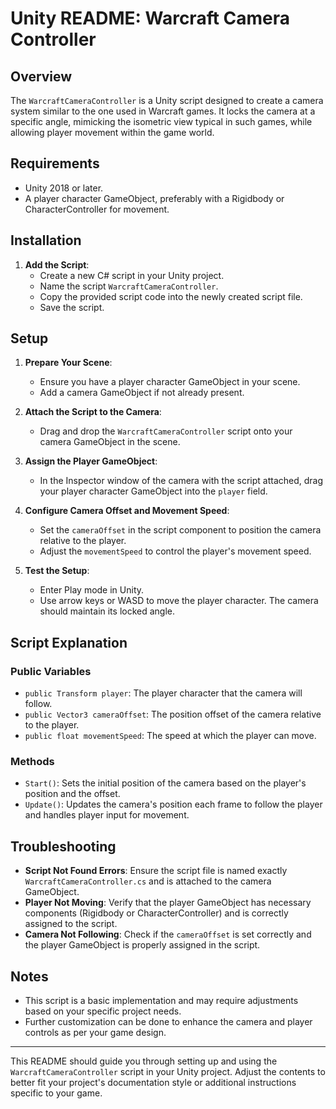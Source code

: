 # Unity README: Warcraft Camera Controller

## Overview
The `WarcraftCameraController` is a Unity script designed to create a camera system similar to the one used in Warcraft games. It locks the camera at a specific angle, mimicking the isometric view typical in such games, while allowing player movement within the game world.

## Requirements
- Unity 2018 or later.
- A player character GameObject, preferably with a Rigidbody or CharacterController for movement.

## Installation
1. **Add the Script**: 
   - Create a new C# script in your Unity project.
   - Name the script `WarcraftCameraController`.
   - Copy the provided script code into the newly created script file.
   - Save the script.

## Setup
1. **Prepare Your Scene**:
   - Ensure you have a player character GameObject in your scene.
   - Add a camera GameObject if not already present.

2. **Attach the Script to the Camera**:
   - Drag and drop the `WarcraftCameraController` script onto your camera GameObject in the scene.

3. **Assign the Player GameObject**:
   - In the Inspector window of the camera with the script attached, drag your player character GameObject into the `player` field.

4. **Configure Camera Offset and Movement Speed**:
   - Set the `cameraOffset` in the script component to position the camera relative to the player.
   - Adjust the `movementSpeed` to control the player's movement speed.

5. **Test the Setup**:
   - Enter Play mode in Unity.
   - Use arrow keys or WASD to move the player character. The camera should maintain its locked angle.

## Script Explanation

### Public Variables
- `public Transform player`: The player character that the camera will follow.
- `public Vector3 cameraOffset`: The position offset of the camera relative to the player.
- `public float movementSpeed`: The speed at which the player can move.

### Methods
- `Start()`: Sets the initial position of the camera based on the player's position and the offset.
- `Update()`: Updates the camera's position each frame to follow the player and handles player input for movement.

## Troubleshooting
- **Script Not Found Errors**: Ensure the script file is named exactly `WarcraftCameraController.cs` and is attached to the camera GameObject.
- **Player Not Moving**: Verify that the player GameObject has necessary components (Rigidbody or CharacterController) and is correctly assigned to the script.
- **Camera Not Following**: Check if the `cameraOffset` is set correctly and the player GameObject is properly assigned in the script.

## Notes
- This script is a basic implementation and may require adjustments based on your specific project needs.
- Further customization can be done to enhance the camera and player controls as per your game design.

---

This README should guide you through setting up and using the `WarcraftCameraController` script in your Unity project. Adjust the contents to better fit your project's documentation style or additional instructions specific to your game.
